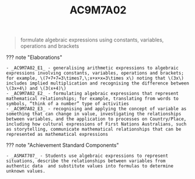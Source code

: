 ﻿---
tags: australian-curriculum
template: math.html
title: AC9M7A02
type: note
---
> formulate algebraic expressions using constants, variables, operations and brackets

??? note "Elaborations"

	- _AC9M7A02_E1_ - generalising arithmetic expressions to algebraic expressions involving constants, variables, operations and brackets; for example, \(7+7+7=3\times7,\;x+x+x=3\times x\) noting that \(3x\) includes implied multiplication and recognising the difference between \(3x+4\) and \(3(x+4)\)
	- _AC9M7A02_E2_ - formulating algebraic expressions that represent mathematical relationships; for example, translating from words to symbols, “think of a number” type of activities
	- _AC9M7A02_E3_ - recognising and applying the concept of variable as something that can change in value, investigating the relationships between variables, and the application to processes on Country/Place, including how cultural expressions of First Nations Australians, such as storytelling, communicate mathematical relationships that can be represented as mathematical expressions
??? note "Achievement Standard Components"

	- _ASMAT707_ - Students use algebraic expressions to represent situations, describe the relationships between variables from authentic data  and substitute values into formulas to determine unknown values.